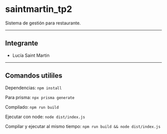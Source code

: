 # saintmartin_tp2

Sistema de gestión para restaurante.

---

## Integrante
- Lucía Saint Martin

---

## Comandos utililes

Dependencias:
```npm install```

Para prisma:
```npx prisma generate```

Compilado:
```npm run build```

Ejecutar con node:
```node dist/index.js```

Compilar y ejecutar al mismo tiempo:
```npm run build && node dist/index.js```
